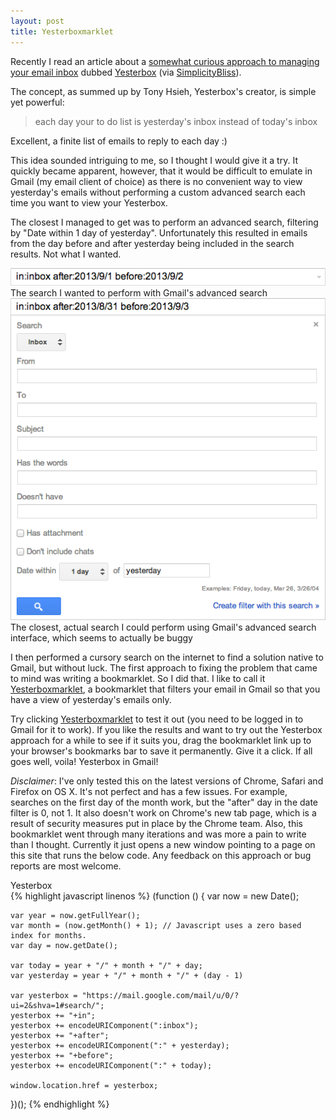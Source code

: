 ```yaml
---
layout: post
title: Yesterboxmarklet
---
```


Recently I read an article about a [somewhat curious approach to managing your
email inbox](http://yesterbox.com/) dubbed [Yesterbox](http://yesterbox.com/)
(via
[SimplicityBliss](http://simplicitybliss.com/2013/06/mastering-email-with-the-yesterbox-technique/)).

The concept, as summed up by Tony Hsieh, Yesterbox's creator, is simple yet
powerful:

>each day your to do list is yesterday's inbox instead of today's inbox

Excellent, a finite list of emails to reply to each day :)

This idea sounded intriguing to me, so I thought I would give it a try. It
quickly became apparent, however, that it would be difficult to emulate in
Gmail (my email client of choice) as there is no convenient way to view
yesterday's emails without performing a custom advanced search each time you
want to view your Yesterbox.

The closest I managed to get was to perform an advanced search, filtering by
"Date within 1 day of yesterday". Unfortunately this resulted in emails from
the day before and after yesterday being included in the search results. Not
what I wanted.

<div class="article-image">
  <img alt="Desired search"
       src="/images/posts/2013-09-02-yesterboxmarklet/desired-search.png">
  <div class="article-image-caption">
    The search I wanted to perform with Gmail's advanced search
  </div>
</div>

<div class="article-image">
  <img alt="Closest search"
       src="/images/posts/2013-09-02-yesterboxmarklet/closest-search.png">
  <div class="article-image-caption">
    The closest, actual search I could perform using Gmail's advanced search
    interface, which seems to actually be buggy
  </div>
</div>

<p>
  I then performed a cursory search on the internet to find a solution native to
  Gmail, but without luck. The first approach to fixing the problem that came to
  mind was writing a bookmarklet. So I did that. I like to call it
  <a href="javascript:window.open('http://markscholtz.com/yesterboxmarklet.html');void(0)" title="Yesterboxmarklet">Yesterboxmarklet</a>,
  a bookmarklet that filters your email in Gmail so that you have a view of
  yesterday's emails only.
</p>

Try clicking
<a href="javascript:window.open('http://markscholtz.com/yesterboxmarklet.html');void(0)" title="Yesterboxmarklet">Yesterboxmarklet</a>
to test it out (you need to be logged in to Gmail for it to work). If you like
the results and want to try out the Yesterbox approach for a while to see if it
suits you, drag the bookmarklet link up to your browser's bookmarks bar to save
it permanently. Give it a click. If all goes well, voila!  Yesterbox in Gmail!

<p class="article-disclaimer">
  <em>Disclaimer</em>: I've only tested this on the latest versions of Chrome, Safari
  and Firefox on OS X. It's not perfect and has a few issues. For example,
  searches on the first day of the month work, but the "after" day in the date
  filter is 0, not 1. It also doesn't work on Chrome's new tab page, which is a
  result of security measures put in place by the Chrome team. Also, this
  bookmarklet went through many iterations and was more a pain to write than I
  thought.  Currently it just opens a new window pointing to a page on this
  site that runs the below code. Any feedback on this approach or bug reports
  are most welcome.
</p>

<div class="code-header">Yesterbox</div>
{% highlight javascript linenos %}
  (function () {
    var now = new Date();

    var year = now.getFullYear();
    var month = (now.getMonth() + 1); // Javascript uses a zero based index for months.
    var day = now.getDate();

    var today = year + "/" + month + "/" + day;
    var yesterday = year + "/" + month + "/" + (day - 1)

    var yesterbox = "https://mail.google.com/mail/u/0/?ui=2&shva=1#search/";
    yesterbox += "+in";
    yesterbox += encodeURIComponent(":inbox");
    yesterbox += "+after";
    yesterbox += encodeURIComponent(":" + yesterday);
    yesterbox += "+before";
    yesterbox += encodeURIComponent(":" + today);

    window.location.href = yesterbox;
  })();
{% endhighlight %}

